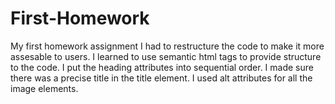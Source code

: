 # First-Homework
My first homework assignment
I had to restructure the code to make it more assesable to users.
I learned to use semantic html tags to provide structure to the code.
I put the heading attributes into sequential order.
I made sure there was a precise title in the title element.
I used alt attributes for all the image elements.
